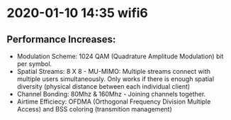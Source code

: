 # 2020-01-10 14:35 wifi6

## Performance Increases:

* Modulation Scheme: 1024 QAM (Quadrature Amplitude Modulation) bit per symbol.
* Spatial Streams: 8 X 8 - MU-MIMO: Multiple streams connect with multiple users simultaneously. Only works if there is enough spatial diversity (physical distance between each individual client)
* Channel Bonding: 80Mhz & 160Mhz - Joining channels together.
* Airtime Efficiecy: OFDMA (Orthogonal Frequency Division Multiple Access) and BSS coloring (transmition management)
